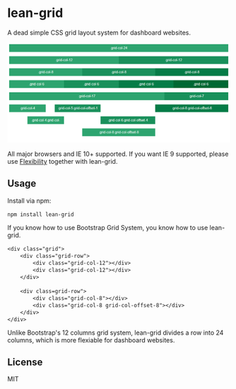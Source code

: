 # lean-grid

A dead simple CSS grid layout system for dashboard websites.

![Demo](https://raw.githubusercontent.com/panteng/lean-grid/master/demo.png)

All major browsers and IE 10+ supported.
If you want IE 9 supported, please use [Flexibility](https://github.com/10up/flexibility) together with lean-grid.

## Usage

Install via npm:

    npm install lean-grid

If you know how to use Bootstrap Grid System, you know how to use lean-grid.

    <div class="grid">
        <div class="grid-row">
            <div class="grid-col-12"></div>
            <div class="grid-col-12"></div>
        </div>
        
        <div class=grid-row">
            <div class="grid-col-8"></div>
            <div class="grid-col-8 grid-col-offset-8"></div>
        </div>
    </div>
    
Unlike Bootstrap's 12 columns grid system, lean-grid divides a row into 24 columns, which is more flexiable for dashboard websites.

## License

MIT
